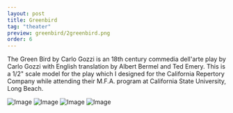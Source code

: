 ```yaml
---
layout: post
title: Greenbird
tag: "theater"
preview: greenbird/2greenbird.png
order: 6
---
```

The Green Bird by Carlo Gozzi is an 18th century commedia dell'arte play by Carlo Gozzi with English translation by Albert Bermel and Ted Emery. This is a 1/2" scale model for the play which I designed for the California Repertory Company while attending their M.F.A. program at California State University, Long Beach.

![Image](1greenbird.png)
![Image](2greenbird.png)
![Image](3greenbird.png)
![Image](4greenbird.png)

